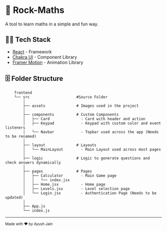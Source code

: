 
<h1 >🚀 Rock-Maths</h1>
A tool to learn maths in a simple and fun way.



<br/>

## 🧑‍💻 Tech Stack

-   [React](https://github.com/facebook/react) - Framework
-   [Chakra UI](https://github.com/chakra-ui/chakra-ui) - Component Library
-   [Framer Motion](https://github.com/framer/motion) - Animation Library

## 🗄 Folder Structure

        frontend
        └── src                     #Source Folder
            │
            ├── assets              # Images used in the project
            │
            ├── components          # Custom Components
            │   ├── Card              - Card with header and action
            │   ├── Keypad            - Keypad with custom color and event listeners
            │   └── Navbar            - Topbar used across the app (Needs to be renamed)
            │
            ├── layout              # Layouts
            │   └── MainLayout        - Main Layout used across most pages
            │
            ├── logic               # Logic to generate questions and check answers dynamically
            │
            ├── pages               # Pages
            │   ├── Calculator        - Main Game page
            │   │   └── index.jsx
            │   ├── Home.jsx          - Home page
            │   ├── Levels.jsx        - Level selection page
            │   └── Login.jsx         - Authentication Page (Needs to be updated)
            │
            ├── App.js
            └── index.js



---

<sup>Made with ♥ by Ayush Jain</sup>
